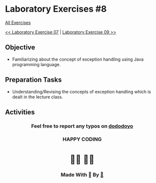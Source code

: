 # Laboratory Exercises #8

[All Exercises](../README.md)

[<< Laboratory Exercise 07](../Lab_07/readMeLab07.md) | [Laboratory Exercise 09 >>](../Lab_09/readMeLab09.md)

## Objective
- Familiarizing about the concept of exception handling using Java programming language.

## Preparation Tasks
- Understanding/Revising the concepts of exception handling which is dealt in the lecture class.

## Activities


<center>

### Feel free to report any typos on [dododoyo](https://github.com/dododoyo)

### HAPPY CODING  
# 🧑‍💻 👨‍💻

### Made With 🖤 By  [🐬](https://github.com/dododoyo)

</center>
